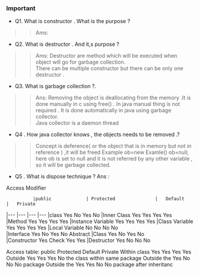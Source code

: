### Important

* Q1. What is constructor . What is the purpose ?
>> Ams:
* Q2. What is destructor . And it,s purpose ?
>> Ams: Destructor are method which will be executed when object will go for garbage collection.<br>
There can be multiple constructor but there can be only one destructor .


* Q3. What is garbage collection ?.
>> Ans: Removing the object is deallocating from the memory .It is done manually in c using free() . In java manual thing is not required . It is done automatically in java using garbage collector.<br>
Java collector is a daemon thread

* Q4 . How java collector knows , the  objects needs to be removed .?
>> Concept is deference( or the object that is in memory but not in reference ) ,it will be freed 
Example ob=new Examle()
ob=null;
here ob is set to null and it is not referred by any other variable , so it will be garbage collected.

* Q5 . What is dispose technique ?
Ans :


Access Modifier

              |public			  | Protected				|	Default		|	Private
|---              |---						|---	    	|---
|class					Yes						No				Yes				No
|Inner Class				Yes						Yes				Yes				Yes
|Method					Yes						Yes				Yes				Yes
|Instance
 Variable				Yes						Yes				Yes				Yes
|Class 
 Variable				Yes						Yes				Yes				Yes	
|Local 
Variable				No 						No				No				No	
|Interface				Yes						No				Yes				No
Abstract
|Class					Yes						No				Yes				No	
|Constructor 			Yes						Check			Yes				Yes
|Destructor				Yes						No				No				No

Access table:
public				Protected			Default		Private
Within class			Yes					Yes					Yes				Yes
Outside 				Yes					Yes					Yes				No
the class
within same
package	
Outside the 			Yes					No					No				No
package
Outside the			    Yes					Yes					No				No
package 
after
inheritanc
